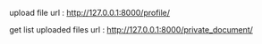 
upload file url : http://127.0.0.1:8000/profile/


get list uploaded files url : http://127.0.0.1:8000/private_document/


